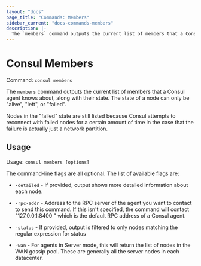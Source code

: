 ```yaml
---
layout: "docs"
page_title: "Commands: Members"
sidebar_current: "docs-commands-members"
description: |-
  The `members` command outputs the current list of members that a Consul agent knows about, along with their state. The state of a node can only be alive, left, or failed.
---
```


# Consul Members

Command: `consul members`

The `members` command outputs the current list of members that a Consul
agent knows about, along with their state. The state of a node can only
be "alive", "left", or "failed".

Nodes in the "failed" state are still listed because Consul attempts to
reconnect with failed nodes for a certain amount of time in the case
that the failure is actually just a network partition.

## Usage

Usage: `consul members [options]`

The command-line flags are all optional. The list of available flags are:

* `-detailed` - If provided, output shows more detailed information
  about each node.

* `-rpc-addr` - Address to the RPC server of the agent you want to contact
  to send this command. If this isn't specified, the command will contact
  "127.0.0.1:8400 " which is the default RPC address of a Consul agent.

* `-status` - If provided, output is filtered to only nodes matching
  the regular expression for status

* `-wan` - For agents in Server mode, this will return the list of nodes
  in the WAN gossip pool. These are generally all the server nodes in
  each datacenter.


